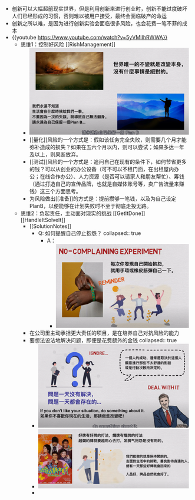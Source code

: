 - 创新可以大幅超前现实世界，但是利用创新来进行创业时，创新不能过度破坏人们已经形成的习惯，否则难以被用户接受，最终会面临破产的命运
- 创新之所以难，是因为进行创新实验会面临很多风险，也会花费一笔不菲的成本
- {{youtube https://www.youtube.com/watch?v=5yVMIIhRWWA}}
	- 思维1：控制好风险 [[RishManagement]]
		- ![image.png](../assets/image_1673225558956_0.png)
		- [[量化]]风险的一个方式是：假如该任务完全失败，则需要几个月才能弥补造成的损失？如果在五六个月以内，则可以尝试；如果多达一年及以上，则果断放弃。
		- [[测试]]风险的一个方式是：追问自己在现有的条件下，如何节省更多的钱？可以从创业的办公设备（可不可以不租门面，在出租屋内办公；在线合作办公）、人力资源（是否可以请家人和朋友帮忙）、筹钱（通过打造自己的宣传品牌，也就是自媒体账号等，卖广告流量来赚钱）这三个方面思考。
		- 为风险做出[[准备]]的方式是：提前攒够一笔钱，以及为自己设定PlanB，以便能够在计划失败时不至于彻底走投无路。
	- 思维2：负起责任，主动面对现实的挑战 [[GetItDone]][[HandleItSolveIt]]
		- [[SolutionNotes]]
			- Q: 如何提醒自己停止抱怨？
			  collapsed:: true
				- A：
					- ![image.png](../assets/image_1673226808437_0.png)
		- 在公司里主动承担更大责任的项目，是在培养自己对抗风险的能力
		- 要想法设法地解决问题，即便是花费额外的金钱
		  collapsed:: true
			- ![image.png](../assets/image_1673228285349_0.png)
			- ![image.png](../assets/image_1673228375632_0.png)
			-